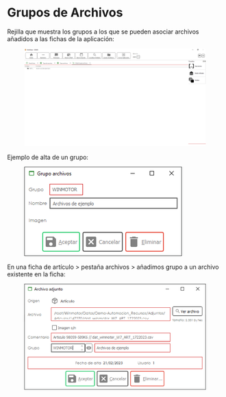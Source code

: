 # Grupos de Archivos

Rejilla que muestra los grupos a los que se pueden asociar archivos añadidos a las fichas de la aplicación:

<figure><img src="../../../.gitbook/assets/imagen (14).png" alt=""><figcaption></figcaption></figure>

Ejemplo de alta de un grupo:

<figure><img src="../../../.gitbook/assets/imagen (5).png" alt=""><figcaption></figcaption></figure>

En una ficha de artículo > pestaña archivos > añadimos grupo a un archivo existente en la ficha:

<figure><img src="../../../.gitbook/assets/imagen (3).png" alt=""><figcaption></figcaption></figure>

